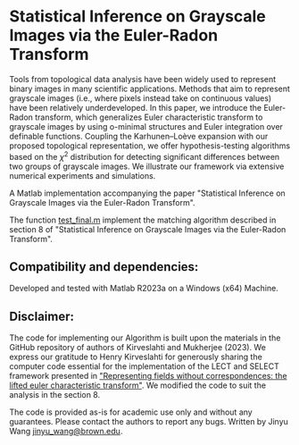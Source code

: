 # Statistical Inference on Grayscale Images via the Euler-Radon Transform
Tools from topological data analysis have been widely used to represent binary images in many scientific applications. Methods that aim to represent grayscale images (i.e., where pixels instead take on continuous values) have been relatively underdeveloped. 
In this paper, we introduce the Euler-Radon transform, which generalizes Euler characteristic transform to grayscale images by using o-minimal structures and Euler integration over definable functions. Coupling the Karhunen–Loève expansion with our proposed topological representation, we offer hypothesis-testing algorithms based on the $\chi^2$ distribution for detecting significant differences between two groups of grayscale images. We illustrate our framework via extensive numerical experiments and simulations.

A Matlab implementation accompanying the paper "Statistical Inference on Grayscale Images via the Euler-Radon Transform".

The function [test_final.m](https://github.com/JinyuWang123/ERT/blob/main/test_final.m) implement the matching algorithm described in section 8 of "Statistical Inference on Grayscale Images via the Euler-Radon Transform".

## Compatibility and dependencies:
Developed and tested with Matlab R2023a on a Windows (x64) Machine.

## Disclaimer: 
The code for implementing our Algorithm is built upon the materials in the GitHub repository of authors of Kirveslahti and Mukherjee (2023). We express our gratitude to Henry Kirveslahti for generously sharing the computer code essential for the implementation of the LECT and SELECT framework presented in ["Representing fields without correspondences: the lifted euler characteristic transform"](https://link.springer.com/article/10.1007/s41468-023-00133-w). We modified the code to suit the analysis in the section 8.

The code is provided as-is for academic use only and without any guarantees. Please contact the authors to report any bugs. Written by Jinyu Wang <jinyu_wang@brown.edu>.
